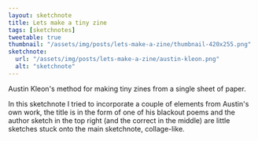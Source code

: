 ```yaml
---
layout: sketchnote
title: Lets make a tiny zine
tags: [sketchnotes]
tweetable: true
thumbnail: "/assets/img/posts/lets-make-a-zine/thumbnail-420x255.png"
sketchnote:
  url: "/assets/img/posts/lets-make-a-zine/austin-kleon.png"
  alt: "sketchnote"
---
```


Austin Kleon's method for making tiny zines from a single sheet of paper.

In this sketchnote I tried to incorporate a couple of elements from Austin's own work,
the title is in the form of one of his blackout poems and the author sketch in the
top right (and the correct in the middle) are little sketches stuck onto the main
sketchnote, collage-like.
